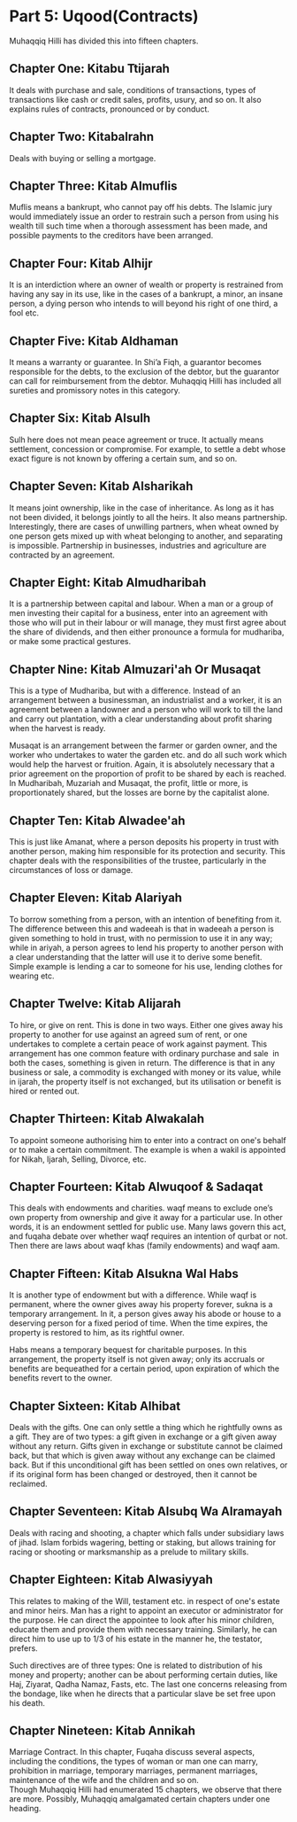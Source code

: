 Part 5: Uqood(Contracts)
========================

Muhaqqiq Hilli has divided this into fifteen chapters.

Chapter One:­ Kitabu Ttijarah
-----------------------------

It deals with purchase and sale, conditions of transactions, types of
transactions like cash or credit sales, profits, usury, and so on. It
also explains rules of contracts, pronounced or by conduct.

Chapter Two: ­Kitab­al­rahn
---------------------------

Deals with buying or selling a mortgage.

Chapter Three: ­Kitab Al­muflis
-------------------------------

Muflis means a bankrupt, who cannot pay off his debts. The Islamic jury
would immediately issue an order to restrain such a person from using
his wealth till such time when a thorough assessment has been made, and
possible payments to the creditors have been arranged.

Chapter Four: Kitab Al­hijr
---------------------------

 It is an interdiction where an owner of wealth or property is
restrained from having any say in its use, like in the cases of a
bankrupt, a minor, an insane person, a dying person who intends to will
beyond his right of one third, a fool etc.

Chapter Five: ­Kitab Al­dhaman
------------------------------

It means a warranty or guarantee. In Shi’a Fiqh, a guarantor becomes
responsible for the debts, to the exclusion of the debtor, but the
guarantor can call for reimbursement from the debtor. Muhaqqiq Hilli has
included all sureties and promissory notes in this category.

Chapter Six: ­Kitab Al­sulh
---------------------------

Sulh here does not mean peace agreement or truce. It actually means
settlement, concession or compromise. For example, to settle a debt
whose exact figure is not known by offering a certain sum, and so on.

Chapter Seven: ­Kitab Al­sharikah
---------------------------------

It means joint ownership, like in the case of inheritance. As long as it
has not been divided, it belongs jointly to all the heirs. It also means
partnership. Interestingly, there are cases of unwilling partners, when
wheat owned by one person gets mixed up with wheat belonging to another,
and separating is impossible. Partnership in businesses, industries and
agriculture are contracted by an agreement.

Chapter Eight: ­Kitab Al­mudharibah
-----------------------------------

It is a partnership between capital and labour. When a man or a group of
men investing their capital for a business, enter into an agreement with
those who will put in their labour or will manage, they must first agree
about the share of dividends, and then either pronounce a formula for
mudhariba, or make some practical gestures.

Chapter Nine: ­Kitab Al­muzari'ah Or Musaqat
--------------------------------------------

This is a type of Mudhariba, but with a difference. Instead of an
arrangement between a businessman, an industrialist and a worker, it is
an agreement between a landowner and a person who will work to till the
land and carry out plantation, with a clear understanding about profit
sharing when the harvest is ready.

Musaqat is an arrangement between the farmer or garden owner, and the
worker who undertakes to water the garden etc. and do all such work
which would help the harvest or fruition. Again, it is absolutely
necessary that a prior agreement on the proportion of profit to be
shared by each is reached. In Mudharibah, Muzariah and Musaqat, the
profit, little or more, is proportionately shared, but the losses are
borne by the capitalist alone.

Chapter Ten: ­Kitab Al­wadee'ah
-------------------------------

This is just like Amanat, where a person deposits his property in trust
with another person, making him responsible for its protection and
security. This chapter deals with the responsibilities of the trustee,
particularly in the circumstances of loss or damage.

Chapter Eleven: Kitab Al­ariyah
-------------------------------

To borrow something from a person, with an intention of benefiting from
it. The difference between this and wadeeah is that in wadeeah a person
is given something to hold in trust, with no permission to use it in any
way; while in ariyah, a person agrees to lend his property to another
person with a clear understanding that the latter will use it to derive
some benefit. Simple example is lending a car to someone for his use,
lending clothes for wearing etc.

Chapter Twelve: ­Kitab Al­ijarah
--------------------------------

To hire, or give on rent. This is done in two ways. Either one gives
away his property to another for use against an agreed sum of rent, or
one undertakes to complete a certain peace of work against payment. This
arrangement has one common feature with ordinary purchase and sale ­ in
both the cases, something is given in return. The difference is that in
any business or sale, a commodity is exchanged with money or its value,
while in ijarah, the property itself is not exchanged, but its
utilisation or benefit is hired or rented out.

Chapter Thirteen: ­Kitab Al­wakalah
-----------------------------------

To appoint someone authorising him to enter into a contract on one's
behalf or to make a certain commitment. The example is when a wakil is
appointed for Nikah, Ijarah, Selling, Divorce, etc.

Chapter Fourteen: ­Kitab Al­wuqoof & Sadaqat
--------------------------------------------

This deals with endowments and charities. waqf means to exclude one’s
own property from ownership and give it away for a particular use. In
other words, it is an endowment settled for public use. Many laws govern
this act, and fuqaha debate over whether waqf requires an intention of
qurbat or not. Then there are laws about waqf khas (family endowments)
and waqf aam.

Chapter Fifteen: ­Kitab Al­sukna Wal Habs
-----------------------------------------

It is another type of endowment but with a difference. While waqf is
permanent, where the owner gives away his property forever, sukna is a
temporary arrangement. In it, a person gives away his abode or house to
a deserving person for a fixed period of time. When the time expires,
the property is restored to him, as its rightful owner.

Habs means a temporary bequest for charitable purposes. In this
arrangement, the property itself is not given away; only its accruals or
benefits are bequeathed for a certain period, upon expiration of which
the benefits revert to the owner.

Chapter Sixteen: ­Kitab Al­hibat
--------------------------------

Deals with the gifts. One can only settle a thing which he rightfully
owns as a gift. They are of two types: a gift given in exchange or a
gift given away without any return. Gifts given in exchange or
substitute cannot be claimed back, but that which is given away without
any exchange can be claimed back. But if this unconditional gift has
been settled on ones own relatives, or if its original form has been
changed or destroyed, then it cannot be reclaimed.

Chapter Seventeen: ­Kitab Al­subq Wa Al­ramayah
-----------------------------------------------

Deals with racing and shooting, a chapter which falls under subsidiary
laws of jihad. Islam forbids wagering, betting or staking, but allows
training for racing or shooting or marksmanship as a prelude to military
skills.

Chapter Eighteen: ­Kitab Al­wasiyyah
------------------------------------

This relates to making of the Will, testament etc. in respect of one's
estate and minor heirs. Man has a right to appoint an executor or
administrator for the purpose. He can direct the appointee to look after
his minor children, educate them and provide them with necessary
training. Similarly, he can direct him to use up to 1/3 of his estate in
the manner he, the testator, prefers.

Such directives are of three types: One is related to distribution of
his money and property; another can be about performing certain duties,
like Haj, Ziyarat, Qadha Namaz, Fasts, etc. The last one concerns
releasing from the bondage, like when he directs that a particular slave
be set free upon his death.

Chapter Nineteen: ­Kitab An­nikah
---------------------------------

Marriage Contract. In this chapter, Fuqaha discuss several aspects,
including the conditions, the types of woman or man one can marry,
prohibition in marriage, temporary marriages, permanent marriages,
maintenance of the wife and the children and so on.  
 Though Muhaqqiq Hilli had enumerated 15 chapters, we observe that there
are more. Possibly, Muhaqqiq amalgamated certain chapters under one
heading.


